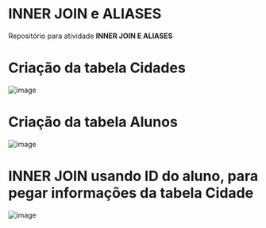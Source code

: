 # INNER JOIN e ALIASES
Repositório para atividade **INNER JOIN E ALIASES**




# Criação da tabela Cidades
![image](https://github.com/ThomasJanoski/inner-join-and-aliases/assets/69875687/75b17d7f-4178-467d-87af-96cb6b9949ff)




# Criação da tabela Alunos
![image](https://github.com/ThomasJanoski/inner-join-and-aliases/assets/69875687/0cb6fc16-8f9e-4477-af46-946e55257e5e)




# INNER JOIN usando ID do aluno, para pegar informações da tabela Cidade
![image](https://github.com/ThomasJanoski/inner-join-and-aliases/assets/69875687/087ffdc9-aadf-4644-859f-961e0291ccdd)
